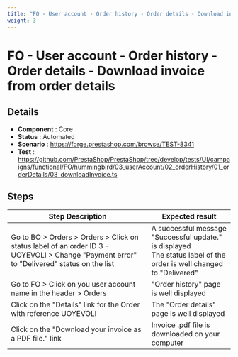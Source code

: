 ```yaml
---
title: "FO - User account - Order history - Order details - Download invoice from order details"
weight: 3
---
```


# FO - User account - Order history - Order details - Download invoice from order details
## Details
* **Component** : Core
* **Status** : Automated
* **Scenario** : https://forge.prestashop.com/browse/TEST-8341
* **Test** : https://github.com/PrestaShop/PrestaShop/tree/develop/tests/UI/campaigns/functional/FO/hummingbird/03_userAccount/02_orderHistory/01_orderDetails/03_downloadInvoice.ts

## Steps
| Step Description | Expected result |
| ----- | ----- |
| Go to BO > Orders > Orders > Click on status label of an order ID 3 - UOYEVOLI > Change "Payment error" to "Delivered" status on the list | A successful message "Successful update." is displayed<br>The status label of the order is well changed to "Delivered" |
| Go to FO > Click on you user account name in the header > Orders | "Order history" page is well displayed |
| Click on the "Details" link for the Order with reference UOYEVOLI | The "Order details" page is well displayed |
| Click on the "Download your invoice as a PDF file." link | Invoice .pdf file is downloaded on your computer |
